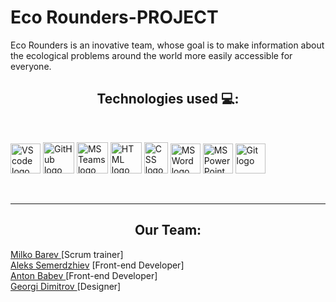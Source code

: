 # Eco Rounders-PROJECT
Eco Rounders is an inovative team, whose goal is to make information about the ecological problems around the world more easily accessible for everyone.

<h2 align = "center"> Technologies used 💻:</h2>
<br>
<p>
 <img src="https://upload.wikimedia.org/wikipedia/commons/thumb/9/9a/Visual_Studio_Code_1.35_icon.svg/2048px-Visual_Studio_Code_1.35_icon.svg.png" alt="VS code logo" width=48px/>
    <img src="https://cdn-icons-png.flaticon.com/512/2111/2111612.png" alt="GitHub logo" width = "50px"/>
    <img src="https://img.icons8.com/color/344/microsoft-teams.png" alt = "MS Teams logo" width="50px" />
    <img src="https://upload.wikimedia.org/wikipedia/commons/thumb/6/61/HTML5_logo_and_wordmark.svg/640px-HTML5_logo_and_wordmark.svg.png" alt="HTML logo" width="50px" height = "50px"/>
    <img src="https://upload.wikimedia.org/wikipedia/commons/thumb/d/d5/CSS3_logo_and_wordmark.svg/120px-CSS3_logo_and_wordmark.svg.png" alt="CSS logo" width="38px" height = "50px"/>
    <img src="https://img.icons8.com/color/344/ms-word.png" alt="MS Word logo" width=48px />
    <img src="https://img.icons8.com/color/344/ms-powerpoint.png" alt="MS PowerPoint logo" width=48px />
    <img src="https://upload.wikimedia.org/wikipedia/commons/thumb/3/3f/Git_icon.svg/1200px-Git_icon.svg.png" alt="Git logo" width=48px />
 </p>
<br>
<hr>
<h2 align = "center"> Our Team:</h2>
 <a href =https://github.com/MSBarev22 >Milko Barev  </a> [Scrum trainer]<br>
 <a href =https://github.com/AMSemerdzhiev22 >Aleks Semerdzhiev</a> [Front-end Developer]<br>
 <a href = https://github.com/AKBabev22>Anton Babev  </a> [Front-end Developer]<br>
 <a href = https://github.com/GSDimitrov22>Georgi Dimitrov </a> [Designer]<br>


